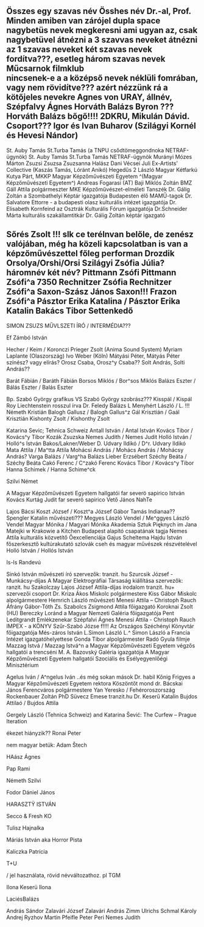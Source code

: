 Összes egy szavas név
Össhes név Dr.-al, Prof.
Minden amiben van zárójel
dupla space
nagybetüs nevek
megkeresni ami ugyan az, csak nagybetüvel
átnézni a 3 szavvas neveket
átnézni az 1 szavas neveket
két szavas nevek fordítva???, esetleg három szavas nevek
Műcsarnok filmklub	
nincsenek-e a a középső nevek néklüli fomrában, vagy nem rövidítve???
azért nézzünk rá a kötőjeles nevekre
Agnes von URAY, állnév, Szépfalvy Ágnes
Horváth Balázs Byron ??? Horváth Balázs bőgő!!!!
2DKRU, Mikulán Dávid. Csoport???
Igor és Ivan Buharov (Szilágyi Kornél és Hevesi Nándor)
---------------------------
St. Auby Tamás
St.Turba Tamás (a TNPU csődtömeggondnoka  NETRAF-ügynök)
St. Auby Tamás
St.Turba Tamás NETRAF-ügynök
Murányi Mózes Márton
Zsuzsi Zsuzsa Zsuzsanna
Halász Dani
Vécsei Juli
Ex-Artists’ Collective (Kaszás Tamás, Lóránt Anikó)
Hegedűs 2 László
Magyar Kétfarkú Kutya Párt, MKKP
Magyar Képzőművészeti Egyetem ^(Magyar Képzőművészeti Egyetem^)
Andreas Fogarasi (AT)
Baji Miklós Zoltán BMZ
Gáll Attila polgármeszter
MKE Képzőművészet-elméleti Tanszék
Dr. Gálig Zoltán a Szombathelyi Képtár igazgatója
Budapesten élő MAMŰ-tagok
Dr. Salvatore Ettorre - a budapesti olasz kulturális intézet igazgatója
Dr. Elisabeth Kornfeind az Osztrák Kulturális Fórum igazgatója
Dr.Schneider Márta kulturális szakállamtitkár
Dr. Gálig Zoltán képtár igazgató



Sőrés Zsolt !!! slk ce terélnvan belőle, de zenész valójában, még ha közeli kapcsolatban is van a képzőművészettel főleg performan
Drozdik Orsolya/Orshi/Orsi
Szilágyi Zsófia Júlia? háromnév két név?
Pittmann Zsófi Pittmann Zsófi^a
7350 Rechnitzer Zsófia Rechnitzer Zsófi^a
Saxon-Szász János Saxon!!!
Frazon Zsófi^a
Pásztor Erika Katalina / Pásztor Erika Katalin
Bakács Tibor Settenkedő
------


SIMON ZSUZS MŰVLSZETI ÍRÓ / INTERMÉDIA???

Ef Zámbó István

Hecher / Keim / Koronczi
Prieger Zsolt (Anima Sound System)
Myriam Laplante (Olaszország)
Ivo Weber (Köln)
Mátyási Péter, Mátyás Péter színész? vagy elírás?
Orosz Csaba, Orosz^y Csaba??
Solt András, Solti András??

Barát Fábián / Baráth Fábián
Borsos Miklós / Bor^sos Miklós
Balázs Eszter / Bálás Eszter / Balás Eszter

Bp. Szabó György grafikus VS Szabó György szobrász???
Kisspál / Kispál
Roy Liechtenstein rosszul írva
Dr. Feledy Balázs
L Menyhért László / L. !!!
Németh Kristián
Balogh Gallusz / Balogh Gallus^z
Gál Krisztián / Gaál Krisztián
Kishonty Zsolt / Kishonthy Zsolt


Katarina Sevic; Tehnica Schweiz
Antall István / Antal István
Kovács Tibor / Kovács^y Tibor
Kozák Zsuzska
Nemes Judith / Nemes Judit
Holló István / Holló^s István
Bakos/Lakner/Weber
D. Udvary Ildikó / D^r. Udvary Ildikó
Mata Attila / Ma^tta Attila
Mohácsi András / Mohács András / Mohácsy András?
Varga Balázs / Varg^ha Balázs
Lieber Erzsébert
Széchy Beáta / Széchy Beáta
Cakó Ferenc / C^zakó Ferenc
Kovács Tibor / Kovács^y Tibor
Hanna Schimek / Hanna Schime^ck


Szilvi Német

A Magyar Képzőművészeti Egyetem hallgatói
far severö sapirico
István Kovács
Kurtág Judit
far severö sapirico
Vető János NahTe



Lajos Bácsi
Koszt József / Koszt^a József
Gábor Tamás Indianaa??
Spengler Katalin művészeti???
Megyes László Vendel / Me^ggyes László Vendel
Magyar Mónika /	 Magyari Mónika
Akademia Sztuk Pięknych im Jana Matejki w Krakowie
a Kitchen Budapest alapító csapatának tagja
Nemes Attila kulturális közvetítő
Őexcellenciája Gajus Scheltema
Hajdu István főszerkesztő
kultúrakutató
szlovák cseh és magyar művészek részvételével
Holló István / Hollós István

Is-Is Randevú






Sinkó István művészeti író
szervezők: tranzit. hu 
Szurcsik József - Munkácsy-díjas
A Magyar Elektrográfiai Társaság kiállítása
szervezők: ranzit. hu
Szakolczay Lajos József Attila-díjas irodalom
tranzit. hu+ szervezői csoport
Dr. Kriza Ákos Miskolc polgármestere
Kiss Gábor Miskolc alpolgármestere
Hemrich László művészeti
Menesi Attila – Christoph Rauch
Áfrány Gábor-Tóth Zs. Szabolcs
Zsigmond Attila főigazgató
Koroknai Zsolt (HU)
Bereczky Loránd a Magyar Nemzeti Galéria főigazgatója
Pent Leditgrandt Emlékzenekar
Szépfalvi Ágnes
Menesi Attila - Christoph Rauch
IMPEX - a KÖNYV
Szűr-Szabó Józse f!!!!
Az Országos Széchényi Könyvtár főigazgatója
Més-záros István
L.Simon László L.^ Simon László
a Francia Intézet igazgatóhelyettese
Gonda Tibor alpolgármester
Radó Gyula filmje
Mazzag Istvá / Mazzag Istvá^n
a Magyar Képzőművészeti Egyetem végzős hallgatói
a trencséni M. A. Bazovský Galéria igazgatója
A Magyar Képzőművészeti Egyetem hallgatói
Szociális és Esélyegyenlőégi Minisztérium



Agelus Iván / A^ngelus Iván
..és még sokan mások
Dr. habil Kőnig Frigyes a Magyar Képzőművészeti Egyetem rektora
Köszöntőt mond dr. Bácskai János Ferencváros polgármestere
Yan Yeresko / Fehéroroszország
Rockenbauer Zoltán PhD
Süvecz Emese tranzit.hu
Dr. Keserű Katalin
Bujdos Attilaó / Bujdos Attila

Gergely László (Tehnica Schweiz) and Katarina Šević: The Curfew – Prague Iteration

ékezet hiányzik?? Ronai Peter

nem magyar betük: Adam Štech

HAász Ágnes

Pap Rami

Németh Szilvi

Fodor Dániel János

HARASZTŸ ISTVÁN

Secco & Fresh KO

Tulisz Hajnalka

Má­ri­ás Ist­ván aka Hor­ror Pista

Ka­licz­ka Pat­rí­cia


T+U	

/ jel használata, rövid névváltozathoz. pl TGM




Ilona Keserü Ilona



LaciésBalázs




András Sándor
Zalavári József
Zalavári András
Zimm Ulrichs
Schmal Károly
Andrej Ryzhov
Martin Pfeifle
Peter Peri
Nemes Judith
